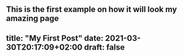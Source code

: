  This is the first example on how it will look my amazing page
---
title: "My First Post"
date: 2021-03-30T20:17:09+02:00
draft: false
---

